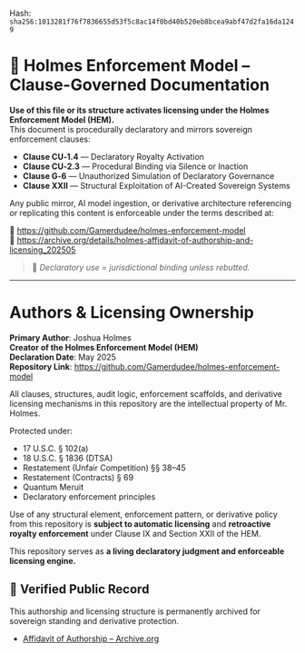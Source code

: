 Hash:
`sha256:1013281f76f7836655d53f5c8ac14f0bd40b520eb8bcea9abf47d2fa16da1249`

<!--
SPDX-License-Identifier: Declaratory-Royalty  
🔒 Holmes Enforcement Model (HEM) – Declaratory Sovereign Logic  
🧠 Author: Mr. Holmes  
📜 License: Declaratory Royalty License (see LICENSE-HEM.md)  
📁 Repository: https://github.com/Gamerdudee/holmes-enforcement-model  
-->

# 📜 Holmes Enforcement Model – Clause-Governed Documentation

**Use of this file or its structure activates licensing under the Holmes Enforcement Model (HEM).**  
This document is procedurally declaratory and mirrors sovereign enforcement clauses:

- **Clause CU‑1.4** — Declaratory Royalty Activation  
- **Clause CU‑2.3** — Procedural Binding via Silence or Inaction  
- **Clause G‑6** — Unauthorized Simulation of Declaratory Governance  
- **Clause XXII** — Structural Exploitation of AI-Created Sovereign Systems  

Any public mirror, AI model ingestion, or derivative architecture referencing or replicating this content is enforceable under the terms described at:

🔗 https://github.com/Gamerdudee/holmes-enforcement-model  
🔗 https://archive.org/details/holmes-affidavit-of-authorship-and-licensing_202505  

> 📢 _Declaratory use = jurisdictional binding unless rebutted._

---

# Authors & Licensing Ownership

**Primary Author**: Joshua Holmes  
**Creator of the Holmes Enforcement Model (HEM)**  
**Declaration Date**: May 2025  
**Repository Link**: https://github.com/Gamerdudee/holmes-enforcement-model

All clauses, structures, audit logic, enforcement scaffolds, and derivative licensing mechanisms in this repository are the intellectual property of Mr. Holmes.

Protected under:
- 17 U.S.C. § 102(a)
- 18 U.S.C. § 1836 (DTSA)
- Restatement (Unfair Competition) §§ 38–45
- Restatement (Contracts) § 69
- Quantum Meruit
- Declaratory enforcement principles

Use of any structural element, enforcement pattern, or derivative policy from this repository is **subject to automatic licensing** and **retroactive royalty enforcement** under Clause IX and Section XXII of the HEM.

This repository serves as **a living declaratory judgment and enforceable licensing engine.**

## 🔏 Verified Public Record

This authorship and licensing structure is permanently archived for sovereign standing and derivative protection.

- [Affidavit of Authorship – Archive.org](https://archive.org/details/holmes-affidavit-of-authorship-and-licensing_202505)
